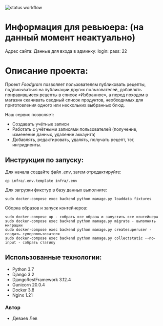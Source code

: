 ![status workflow](https://github.com/Exxxxpo/foodgram-project-react/actions/workflows/yamdb_workflow.yml/badge.svg)

# Информация для ревьюера: (на данный момент неактуально)

Адрес сайта: 
Данные для входа в админку:
login: 
pass: 22

# Описание проекта:

Проект *Foodgram* позволяет пользователям публиковать рецепты, подписываться
на публикации других пользователей, добавлять понравившиеся рецепты в список 
«Избранное», а перед походом в магазин скачивать сводный список продуктов, 
необходимых для приготовления одного или нескольких выбранных блюд.

Наш сервис позволяет:

* Создавать учётные записи
* Работать с учётными записями пользователей (получение, изменение данных, удаление аккаунта)
* Добавлять, редактировать, удалять, получать рецепт, тэг, ингридиенты.

## Инструкция по запуску:
Для начала создайте файл .env, затем отредактируйте:
```
cp infra/.env.template infra/.env 

```
Для загрузки фикстур в базу данных выполните:
```
sudo docker-compose exec backend python manage.py loaddata fixtures
```
Сборка образов и запуск контейнеров:
```
sudo docker-compose up - собрать все образы и запустить все контейнеры 
sudo docker-compose exec backend python manage.py migrate - выполнить миграции
sudo docker-compose exec backend python manage.py createsuperuser - создать суперпользователя
sudo docker-compose exec backend python manage.py collectstatic --no-input - собрать статику
```

## Использованные технологии:

* Python 3.7
* Django 3.2
* DjangoRestFramework 3.12.4
* Gunicorn 20.0.4
* Docker 3.8
* Nginx 1.21

### Автор

- Деваев Лев

